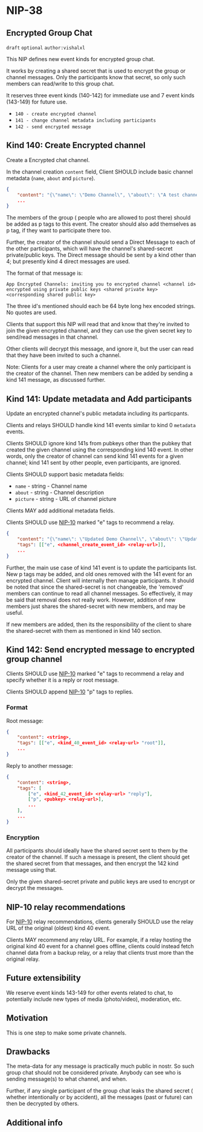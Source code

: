 
NIP-38
======

Encrypted Group Chat
--------------------

`draft` `optional` `author:vishalxl` 

This NIP defines new event kinds for encrypted group chat. 

It works by creating a shared secret that is used to encrypt the group or channel messages. Only the participants know that secret, so only such members can read/write to this group chat.

It reserves three event kinds (140-142) for immediate use and 7 event kinds (143-149) for future use.

- `140 - create encrypted channel`
- `141 - change channel metadata including participants`
- `142 - send encrypted message`


## Kind 140: Create Encrypted channel

Create a Encrypted chat channel.

In the channel creation `content` field, Client SHOULD include basic channel metadata (`name`, `about` and `picture`).

```json
{
    "content": "{\"name\": \"Demo Channel\", \"about\": \"A test channel.\", \"picture\": \"https://placekitten.com/200/200\"}",
    ...
}
```

The members of the group ( people who are allowed to post there) should be added as p tags to this event. The creator should also add themselves as p tag, if they want to participate there too.

Further, the creator of the channel should send a Direct Message to each of the other participants, which will have the channel's shared-secret private/public keys. The Direct message should be sent by a kind other than 4; but presently kind 4 direct messages are used. 

The format of that message is:

`App Encrypted Channels: inviting you to encrypted channel <channel id> encrypted using private public keys <shared private key> <corresponding shared public key>`

The three id's mentioned should each be 64 byte long hex encoded strings. No quotes are used.

Clients that support this NIP will read that and know that they're invited to join the given encrypted channel, and they can use the given secret key to send/read messages in that channel.

Other clients will decrypt this message, and ignore it, but the user can read that they have been invited to such a channel.

Note: Clients for a user may create a channel where the only participant is the creator of the channel. Then new members can be added by sending a kind 141 message, as discussed further. 

## Kind 141: Update metadata and Add participants

Update an encrypted channel's public metadata including its particpants.

Clients and relays SHOULD handle kind 141 events similar to kind 0 `metadata` events.

Clients SHOULD ignore kind 141s from pubkeys other than the pubkey that created the given channel using the corresponding kind 140 event. In other words, only the creator of channel can send kind 141 events for a given channel; kind 141 sent by other people, even participants, are ignored.

Clients SHOULD support basic metadata fields:

- `name` - string - Channel name
- `about` - string - Channel description
- `picture` - string - URL of channel picture

Clients MAY add additional metadata fields.

Clients SHOULD use [NIP-10](10.md) marked "e" tags to recommend a relay.

```json
{
    "content": "{\"name\": \"Updated Demo Channel\", \"about\": \"Updating a test channel.\", \"picture\": \"https://placekitten.com/201/201\"}",
    "tags": [["e", <channel_create_event_id> <relay-url>]],
    ...
}
```

Further, the main use case of kind 141 event is to update the participants list. New p tags may be added, and old ones removed with the 141 event for an encrypted channel. Client will internally then manage participants. It should be noted that since the shared-secret is not changeable,  the 'removed' members can continue to read all channel messages. So effectively, it may be said that removal does not really work. However, addition of new members just shares the shared-secret with new members, and may be useful. 

If new members are added, then its the responsibility of the client to share the shared-secret with them as mentioned in kind 140 section. 

## Kind 142: Send encrypted message to encrypted group channel


Clients SHOULD use [NIP-10](10.md) marked "e" tags to recommend a relay and specify whether it is a reply or root message.

Clients SHOULD append [NIP-10](10.md) "p" tags to replies.

### Format

Root message:

```json
{
    "content": <string>,
    "tags": [["e", <kind_40_event_id> <relay-url> "root"]],
    ...
}
```

Reply to another message:

```json
{
    "content": <string>,
    "tags": [
        ["e", <kind_42_event_id> <relay-url> "reply"],
        ["p", <pubkey> <relay-url>],
        ...
    ],
    ...
}
```

### Encryption

All participants should ideally have the shared secret sent to them by the creator of the channel. If such a message is present, the client should get the shared secret from that messages, and then encrypt the 142 kind message using that.

Only the given shared-secret private and public keys are used to encrypt or decrypt the messages. 


## NIP-10 relay recommendations

For [NIP-10](10.md) relay recommendations, clients generally SHOULD use the relay URL of the original (oldest) kind 40 event.

Clients MAY recommend any relay URL. For example, if a relay hosting the original kind 40 event for a channel goes offline, clients could instead fetch channel data from a backup relay, or a relay that clients trust more than the original relay.


Future extensibility
--------------------

We reserve event kinds 143-149 for other events related to chat, to potentially include new types of media (photo/video), moderation, etc.


Motivation
----------
This is one step to make some private channels. 

Drawbacks
---------
The meta-data for any message is practically much public in nostr. So such group chat should not be considered private. Anybody can see who is sending message(s) to what channel, and when.

Further, if any single participant of the group chat leaks the shared secret ( whether intentionally or by accident), all the messages (past or future) can then be decrypted by others.



Additional info
---------------

